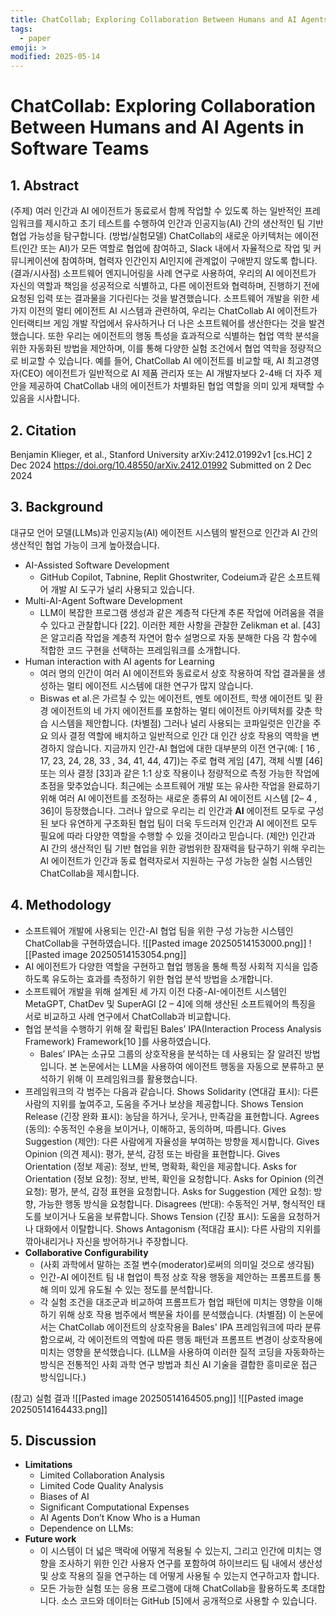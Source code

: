 ```yaml
---
title: ChatCollab; Exploring Collaboration Between Humans and AI Agents in Software Teams
tags:
  - paper
emoji: >
modified: 2025-05-14
---
```


# ChatCollab: Exploring Collaboration Between Humans and AI Agents in Software Teams

## 1. Abstract
(주제) 여러 인간과 AI 에이전트가 동료로서 함께 작업할 수 있도록 하는 일반적인 프레임워크를 제시하고 초기 테스트를 수행하여 인간과 인공지능(AI) 간의 생산적인 팀 기반 협업 가능성을 탐구합니다.
(방법/실험모델) ChatCollab의 새로운 아키텍처는 에이전트(인간 또는 AI)가 모든 역할로 협업에 참여하고, Slack 내에서 자율적으로 작업 및 커뮤니케이션에 참여하며, 협력자 인간인지 AI인지에 관계없이 구애받지 않도록 합니다.
(결과/시사점) 소프트웨어 엔지니어링을 사례 연구로 사용하여, 우리의 AI 에이전트가 자신의 역할과 책임을 성공적으로 식별하고, 다른 에이전트와 협력하며, 진행하기 전에 요청된 입력 또는 결과물을 기다린다는 것을 발견했습니다.
소프트웨어 개발을 위한 세 가지 이전의 멀티 에이전트 AI 시스템과 관련하여, 우리는 ChatCollab AI 에이전트가 인터랙티브 게임 개발 작업에서 유사하거나 더 나은 소프트웨어를 생산한다는 것을 발견했습니다.
또한 우리는 에이전트의 행동 특성을 효과적으로 식별하는 협업 역학 분석을 위한 자동화된 방법을 제안하며, 이를 통해 다양한 실험 조건에서 협업 역학을 정량적으로 비교할 수 있습니다.
예를 들어, ChatCollab AI 에이전트를 비교할 때, AI 최고경영자(CEO) 에이전트가 일반적으로 AI 제품 관리자 또는 AI 개발자보다 2-4배 더 자주 제안을 제공하여 ChatCollab 내의 에이전트가 차별화된 협업 역할을 의미 있게 채택할 수 있음을 시사합니다.
## 2. Citation
Benjamin Klieger, et al., Stanford University
arXiv:2412.01992v1 [cs.HC] 2 Dec 2024
https://doi.org/10.48550/arXiv.2412.01992
Submitted on 2 Dec 2024
## 3. Background
대규모 언어 모델(LLMs)과 인공지능(AI) 에이전트 시스템의 발전으로 인간과 AI 간의 생산적인 협업 가능이 크게 높아졌습니다.
- AI-Assisted Software Development
	- GitHub Copilot, Tabnine, Replit Ghostwriter, Codeium과 같은 소프트웨어 개발 AI 도구가 널리 사용되고 있습니다.
- Multi-AI-Agent Software Development
	- LLM이 복잡한 프로그램 생성과 같은 계층적 다단계 추론 작업에 어려움을 겪을 수 있다고 관찰합니다 [22]. 이러한 제한 사항을 관찰한 Zelikman et al. [43]은 알고리즘 작업을 계층적 자연어 함수 설명으로 자동 분해한 다음 각 함수에 적합한 코드 구현을 선택하는 프레임워크를 소개합니다.
- Human interaction with AI agents for Learning
	- 여러 명의 인간이 여러 AI 에이전트와 동료로서 상호 작용하여 작업 결과물을 생성하는 멀티 에이전트 시스템에 대한 연구가 많지 않습니다.
	- Biswas et al.은 가르칠 수 있는 에이전트, 멘토 에이전트, 학생 에이전트 및 환경 에이전트의 네 가지 에이전트를 포함하는 멀티 에이전트 아키텍처를 갖춘 학습 시스템을 제안합니다.
(차별점) 그러나 널리 사용되는 코파일럿은 인간을 주요 의사 결정 역할에 배치하고 일반적으로 인간 대 인간 상호 작용의 역학을 변경하지 않습니다.
지금까지 인간-AI 협업에 대한 대부분의 이전 연구(예: [ 16 , 17, 23, 24, 28, 33 , 34, 41, 44, 47])는 주로 협력 게임 [47], 객체 식별 [46] 또는 의사 결정 [33]과 같은 1:1 상호 작용이나 정량적으로 측정 가능한 작업에 초점을 맞추었습니다.
최근에는 소프트웨어 개발 또는 유사한 작업을 완료하기 위해 여러 AI 에이전트를 조정하는 새로운 종류의 AI 에이전트 시스템 [2– 4 , 36]이 등장했습니다. 그러나 앞으로 우리는 리 인간과 **AI** 에이전트 모두로 구성된 보다 유연하게 구조화된 협업 팀이 더욱 두드러져 인간과 AI 에이전트 모두 필요에 따라 다양한 역할을 수행할 수 있을 것이라고 믿습니다.
(제안) 인간과 AI 간의 생산적인 팀 기반 협업을 위한 광범위한 잠재력을 탐구하기 위해 우리는 AI 에이전트가 인간과 동료 협력자로서 지원하는 구성 가능한 실험 시스템인 ChatCollab을 제시합니다.
## 4. Methodology
- 소프트웨어 개발에 사용되는 인간-AI 협업 팀을 위한 구성 가능한 시스템인 ChatCollab을 구현하였습니다.
![[Pasted image 20250514153000.png]]
![[Pasted image 20250514153054.png]]
- AI 에이전트가 다양한 역할을 구현하고 협업 행동을 통해 특정 사회적 지식을 입증하도록 유도하는 효과를 측정하기 위한 협업 분석 방법을 소개합니다.
- 소프트웨어 개발을 위해 설계된 세 가지 이전 다중-AI-에이전트 시스템인 MetaGPT, ChatDev 및 SuperAGI [2 – 4]에 의해 생산된 소프트웨어의 특징을 서로 비교하고 사례 연구에서 ChatCollab과 비교합니다.
- 협업 분석을 수행하기 위해 잘 확립된 Bales’ IPA(Interaction Process Analysis Framework) Framework[10 ]를 사용하였습니다.
	- Bales’ IPA는 소규모 그룹의 상호작용을 분석하는 데 사용되는 잘 알려진 방법입니다. 본 논문에서는 LLM을 사용하여 에이전트 행동을 자동으로 분류하고 분석하기 위해 이 프레임워크를 활용했습니다.
- 프레임워크의 각 범주는 다음과 같습니다.
	Shows Solidarity (연대감 표시): 다른 사람의 지위를 높여주고, 도움을 주거나 보상을 제공합니다.
	Shows Tension Release (긴장 완화 표시): 농담을 하거나, 웃거나, 만족감을 표현합니다.
	Agrees (동의): 수동적인 수용을 보이거나, 이해하고, 동의하며, 따릅니다.
	Gives Suggestion (제안): 다른 사람에게 자율성을 부여하는 방향을 제시합니다.
	Gives Opinion (의견 제시): 평가, 분석, 감정 또는 바람을 표현합니다.
	Gives Orientation (정보 제공): 정보, 반복, 명확화, 확인을 제공합니다.
	Asks for Orientation (정보 요청): 정보, 반복, 확인을 요청합니다.
	Asks for Opinion (의견 요청): 평가, 분석, 감정 표현을 요청합니다.
	Asks for Suggestion (제안 요청): 방향, 가능한 행동 방식을 요청합니다.
	Disagrees (반대): 수동적인 거부, 형식적인 태도를 보이거나 도움을 보류합니다.
	Shows Tension (긴장 표시): 도움을 요청하거나 대화에서 이탈합니다.
	Shows Antagonism (적대감 표시): 다른 사람의 지위를 깎아내리거나 자신을 방어하거나 주장합니다.
- **Collaborative Configurability**
	- (사회 과학에서 말하는 조절 변수(moderator)로써의 의미일 것으로 생각됨)
	- 인간-AI 에이전트 팀 내 협업이 특정 상호 작용 행동을 제안하는 프롬프트를 통해 의미 있게 유도될 수 있는 정도를 분석합니다.
	- 각 실험 조건을 대조군과 비교하여 프롬프트가 협업 패턴에 미치는 영향을 이해하기 위해 상호 작용 범주에서 백분율 차이를 분석했습니다.
(차별점) 이 논문에서는 ChatCollab 에이전트의 상호작용을 Bales' IPA 프레임워크에 따라 분류함으로써, 각 에이전트의 역할에 따른 행동 패턴과 프롬프트 변경이 상호작용에 미치는 영향을 분석했습니다.
(LLM을 사용하여 이러한 질적 코딩을 자동화하는 방식은 전통적인 사회 과학 연구 방법과 최신 AI 기술을 결합한 흥미로운 접근 방식입니다.)

(참고) 실험 결과
![[Pasted image 20250514164505.png]]
![[Pasted image 20250514164433.png]]
## 5. Discussion
- **Limitations**
	- Limited Collaboration Analysis
	- Limited Code Quality Analysis
	- Biases of AI
	- Significant Computational Expenses
	- AI Agents Don’t Know Who is a Human
	- Dependence on LLMs:
- **Future work**
	- 이 시스템이 더 넓은 맥락에 어떻게 적용될 수 있는지, 그리고 인간에 미치는 영향을 조사하기 위한 인간 사용자 연구를 포함하여 하이브리드 팀 내에서 생산성 및 상호 작용의 질을 연구하는 데 어떻게 사용될 수 있는지 연구하고자 합니다.
	- 모든 가능한 실험 또는 응용 프로그램에 대해 ChatCollab을 활용하도록 초대합니다. 소스 코드와 데이터는 GitHub [5]에서 공개적으로 사용할 수 있습니다.
